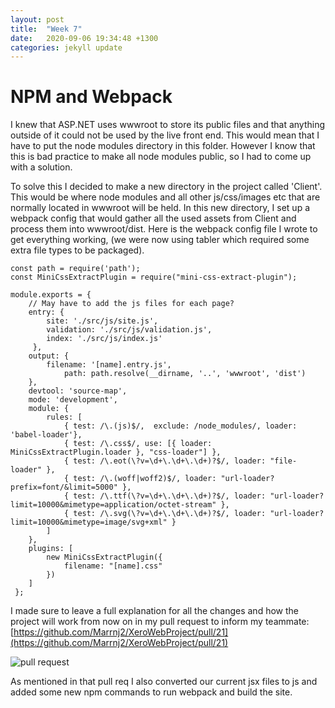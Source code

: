 ```yaml
---
layout: post
title:  "Week 7"
date:   2020-09-06 19:34:48 +1300
categories: jekyll update
---
```


# NPM and Webpack

I knew that ASP.NET uses wwwroot to store its public files and that anything outside of it could not be used by the live front end. This would mean that I have to put the node modules directory in this folder. However I know that this is bad practice to make all node modules public, so I had to come up with a solution.

To solve this I decided to make a new directory in the project called 'Client'. This would be where node modules and all other js/css/images etc that are normally located in wwwroot will be held. In this new directory, I set up a webpack config that would gather all the used assets from Client and process them into wwwroot/dist. Here is the webpack config file I wrote to get everything working, (we were now using tabler which required some extra file types to be packaged).

```
const path = require('path');
const MiniCssExtractPlugin = require("mini-css-extract-plugin");

module.exports = {
    // May have to add the js files for each page?
    entry: {
        site: './src/js/site.js',
        validation: './src/js/validation.js',
        index: './src/js/index.js'
     },
    output: {
        filename: '[name].entry.js',
            path: path.resolve(__dirname, '..', 'wwwroot', 'dist')
    },
    devtool: 'source-map',
    mode: 'development',
    module: {
        rules: [
            { test: /\.(js)$/,  exclude: /node_modules/, loader: 'babel-loader'},
            { test: /\.css$/, use: [{ loader: MiniCssExtractPlugin.loader }, "css-loader"] },
            { test: /\.eot(\?v=\d+\.\d+\.\d+)?$/, loader: "file-loader" },
            { test: /\.(woff|woff2)$/, loader: "url-loader?prefix=font/&limit=5000" },
            { test: /\.ttf(\?v=\d+\.\d+\.\d+)?$/, loader: "url-loader?limit=10000&mimetype=application/octet-stream" },
            { test: /\.svg(\?v=\d+\.\d+\.\d+)?$/, loader: "url-loader?limit=10000&mimetype=image/svg+xml" }
        ]
    },
    plugins: [
        new MiniCssExtractPlugin({
            filename: "[name].css"
        })
    ]
 };
 ```

I made sure to leave a full explanation for all the changes and how the project will work from now on in my pull request to inform my teammate: 
[https://github.com/Marrnj2/XeroWebProject/pull/21](https://github.com/Marrnj2/XeroWebProject/pull/21)

![pull request](/Jamie-Horrell-BIT-Project/images/S2/w7-pull.png)

As mentioned in that pull req I also converted our current jsx files to js and added some new npm commands to run webpack and build the site.
 